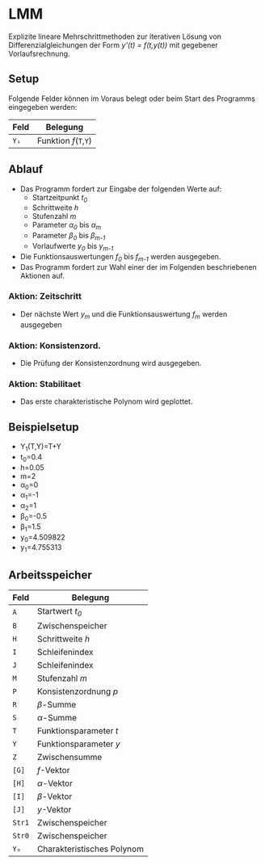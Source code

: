 # LMM
Explizite lineare Mehrschrittmethoden zur iterativen Lösung von Differenzialgleichungen der Form *y'(t) = f(t,y(t))* mit gegebener Vorlaufsrechnung.


## Setup
Folgende Felder können im Voraus belegt oder beim Start des Programms eingegeben werden:

Feld  | Belegung
----- | --------
`Y₁`  | Funktion *f*(`T`,`Y`)


## Ablauf
- Das Programm fordert zur Eingabe der folgenden Werte auf:
	- Startzeitpunkt *t<sub>0</sub>*
  - Schrittweite *h*
  - Stufenzahl *m*
  - Parameter *&alpha;<sub>0</sub>* bis *&alpha;<sub>m</sub>*
  - Parameter *&beta;<sub>0</sub>* bis *&beta;<sub>m-1</sub>*
  - Vorlaufwerte *y<sub>0</sub>* bis *y<sub>m-1</sub>*
- Die Funktionsauswertungen *f<sub>0</sub>* bis *f<sub>m-1</sub>* werden ausgegeben.
- Das Programm fordert zur Wahl einer der im Folgenden beschriebenen Aktionen auf.


### Aktion: Zeitschritt
- Der nächste Wert *y<sub>m</sub>* und die Funktionsauswertung *f<sub>m</sub>* werden ausgegeben


### Aktion: Konsistenzord.
- Die Prüfung der Konsistenzordnung wird ausgegeben.


### Aktion: Stabilitaet
- Das erste charakteristische Polynom wird geplottet.


## Beispielsetup
- Y<sub>1</sub>(T,Y)=T+Y
- t<sub>0</sub>=0.4
- h=0.05
- m=2
- &alpha;<sub>0</sub>=0
- &alpha;<sub>1</sub>=-1
- &alpha;<sub>2</sub>=1
- &beta;<sub>0</sub>=-0.5
- &beta;<sub>1</sub>=1.5
- y<sub>0</sub>=4.509822
- y<sub>1</sub>=4.755313


## Arbeitsspeicher
Feld   | Belegung
------ | -------
`A`    | Startwert *t<sub>0</sub>*
`B`    | Zwischenspeicher
`H`    | Schrittweite *h*
`I`    | Schleifenindex
`J`    | Schleifenindex
`M`    | Stufenzahl *m*
`P`    | Konsistenzordnung *p*
`R`    | *&beta;*-Summe
`S`    | *&alpha;*-Summe
`T`    | Funktionsparameter *t*
`Y`    | Funktionsparameter *y*
`Z`    | Zwischensumme
`[G]`  | *f*-Vektor
`[H]`  | *&alpha;*-Vektor
`[I]`  | *&beta;*-Vektor
`[J]`  | *y*-Vektor
`Str1` | Zwischenspeicher
`Str0` | Zwischenspeicher
`Y₀`   | Charakteristisches Polynom
